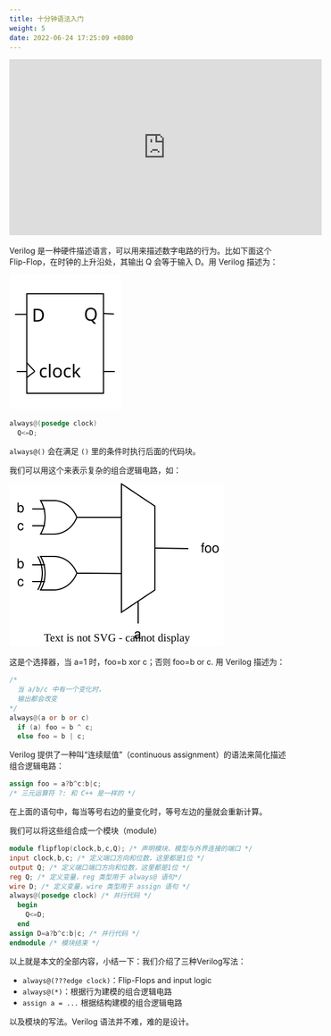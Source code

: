 ```yaml
---
title: 十分钟语法入门
weight: 5
date: 2022-06-24 17:25:09 +0800
---
```


<iframe width="560" height="315" src="https://www.youtube.com/embed/vVYOV9MP5BA" title="YouTube video player" frameborder="0" allow="accelerometer; autoplay; clipboard-write; encrypted-media; gyroscope; picture-in-picture" allowfullscreen></iframe>

Verilog 是一种硬件描述语言，可以用来描述数字电路的行为。比如下面这个 Flip-Flop，在时钟的上升沿处，其输出 Q 会等于输入 D。用 Verilog 描述为：

![Flip-Flop](images/flip-flop.svg)

```verilog
always@(posedge clock)
  Q<=D;
```

`always@()` 会在满足 `()` 里的条件时执行后面的代码块。

我们可以用这个来表示复杂的组合逻辑电路，如：

![组合逻辑电路](images/combinational-logic.svg)

这是个选择器，当 a=1 时，foo=b xor c；否则 foo=b or c. 用 Verilog 描述为：

```verilog
/* 
  当 a/b/c 中有一个变化时，
  输出都会改变
*/
always@(a or b or c) 
  if (a) foo = b ^ c;
  else foo = b | c;
```

Verilog 提供了一种叫“连续赋值”（continuous assignment）的语法来简化描述组合逻辑电路：

```verilog
assign foo = a?b^c:b|c;
/* 三元运算符 ?: 和 C++ 是一样的 */
```

在上面的语句中，每当等号右边的量变化时，等号左边的量就会重新计算。

我们可以将这些组合成一个模块（module）

```verilog
module flipflop(clock,b,c,Q); /* 声明模块、模型与外界连接的端口 */
input clock,b,c; /* 定义端口方向和位数，这里都是1位 */
output Q; /* 定义端口端口方向和位数，这里都是1位 */
reg Q; /* 定义变量，reg 类型用于 always@ 语句*/
wire D; /* 定义变量，wire 类型用于 assign 语句 */
always@(posedge clock) /* 并行代码 */
  begin
    Q<=D;
  end
assign D=a?b^c:b|c; /* 并行代码 */
endmodule /* 模块结束 */
```

以上就是本文的全部内容，小结一下：我们介绍了三种Verilog写法：

- `always@(???edge clock)`：Flip-Flops and input logic
- `always@(*)`：根据行为建模的组合逻辑电路
- `assign a = ...` 根据结构建模的组合逻辑电路

以及模块的写法。Verilog 语法并不难，难的是设计。
